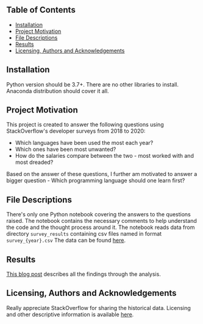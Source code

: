 ## Table of Contents

* [Installation](#installation)
* [Project Motivation](#motivation)
* [File Descriptions](#desc)
* [Results](#results)
* [Licensing, Authors and Acknowledgements](#license)

## Installation<a name="installation"></a>

Python version should be 3.7+. There are no other libraries to install. Anaconda distribution should cover it all.

## Project Motivation<a name="motivation"></a>

This project is created to answer the following questions using StackOverflow's developer surveys from 2018 to 2020:

* Which languages have been used the most each year?
* Which ones have been most unwanted?
* How do the salaries compare between the two - most worked with and most dreaded?


Based on the answer of these questions, I further am motivated to answer a bigger question - Which programming language should one learn first?

## File Descriptions<a name="desc"></a>

There's only one Python notebook covering the answers to the questions raised. The notebook contains the necessary comments to help understand the code and the thought process around it.
The notebook reads data from directory `survey_results` containing csv files named in format `survey_{year}.csv`
The data can be found [here](https://insights.stackoverflow.com/survey).

## Results<a name="results"></a>

[This blog post](https://sachinkukreja.medium.com/which-language-should-i-learn-first-cde86127941e) describes all the findings through the analysis.

## Licensing, Authors and Acknowledgements<a name="license"></a>

Really appreciate StackOverflow for sharing the historical data. Licensing and other descriptive information is available [here](https://insights.stackoverflow.com/survey). 
